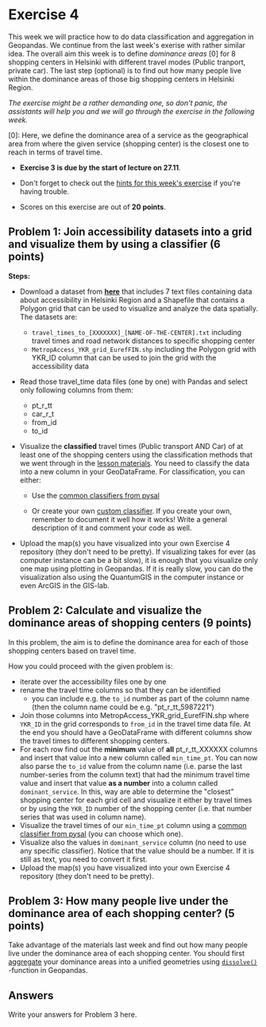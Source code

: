 # Exercise 4

This week we will practice how to do data classification and aggregation in Geopandas. We continue from the last week's exerise with rather similar idea.
The overall aim this week is to define *dominance areas* \[0\] for 8 shopping centers in Helsinki with different travel modes (Public tranport, private car).
The last step (optional) is to find out how many people live within the dominance areas of those big shopping centers in Helsinki Region.

*The exercise might be a rather demanding one, so don't panic, the assistants will help you and we will go through the exercise in the following week.*

\[0\]: Here, we define the dominance area of a service as the geographical area from where the given service (shopping center) is the closest one to reach in terms of travel time.

- **Exercise 3 is due by the start of lecture on 27.11**.

- Don't forget to check out the [hints for this week's exercise](https://automating-gis-processes.github.io/2017/lessons/L4/exercise-4-hints.html) if you're having trouble.

- Scores on this exercise are out of **20 points**.

## Problem 1: Join accessibility datasets into a grid and visualize them by using a classifier (6 points)

**Steps:**

 - Download a dataset from [**here**](https://github.com/Automating-GIS-processes/Lesson-4-Classification-overlay/raw/master/data/dataE4.zip) that includes 7 text files containing data about accessibility in Helsinki Region and a Shapefile that contains a Polygon grid that can be used to visualize and analyze the data spatially. The datasets are:
 
     - `travel_times_to_[XXXXXXX]_[NAME-OF-THE-CENTER].txt` including travel times and road network distances to specific shopping center
     - `MetropAccess_YKR_grid_EurefFIN.shp` including the Polygon grid with YKR_ID column that can be used to join the grid with the    accessibility data

 - Read those travel_time data files (one by one) with Pandas and select only following columns from them:
    
    - pt_r_tt
    - car_r_t
    - from_id
    - to_id
  
 - Visualize the **classified** travel times (Public transport AND Car) of at least one of the shopping centers using the classification methods that we went through in the [lesson materials](https://automating-gis-processes.github.io/2016/Lesson4-reclassify.html). You need to classify the data into a new column in your GeoDataFrame. For classification, you can either:
 
    - Use the [common classifiers from pysal](https://automating-gis-processes.github.io/2017/lessons/L4/reclassify.html#classification-based-on-common-classifiers)
 
    - Or create your own [custom classifier](https://automating-gis-processes.github.io/2017/lessons/L4/reclassify.html#creating-a-custom-classifier). If you create your own, remember to document it well how it works! Write a general description of it and comment your code as well.
 
 - Upload the map(s) you have visualized into your own Exercise 4 repository (they don't need to be pretty). If visualizing takes for ever (as computer instance can be a bit slow), it is enough that you visualize only one map using plotting in Geopandas. If it is really slow, you can do the visualization also using the QuantumGIS in the computer instance or even ArcGIS in the GIS-lab.

## Problem 2: Calculate and visualize the dominance areas of shopping centers (9 points)

In this problem, the aim is to define the dominance area for each of those shopping centers based on travel time. 

How you could proceed with the given problem is: 

 - iterate over the accessibility files one by one
 - rename the travel time columns so that they can be identified 
   - you can include e.g. the `to_id` number as part of the column name (then the column name could be e.g. "pt_r_tt_5987221")
 - Join those columns into MetropAccess_YKR_grid_EurefFIN.shp where `YKR_ID` in the grid corresponds to `from_id` in the travel time data file. At the end you should have a GeoDataFrame with different columns show the travel times to different shopping centers.
 - For each row find out the **minimum** value of **all** pt_r_tt_XXXXXX columns and insert that value into a new column called `min_time_pt`. You can now also parse the `to_id` value from the column name (i.e. parse the last number-series from the column text) that had the minimum travel time value and insert that value **as a number** into a column called `dominant_service`. In this, way are able to determine the "closest" shopping center for each grid cell and visualize it either by travel times or by using the `YKR_ID` number of the shopping center (i.e. that number series that was used in column name).
 - Visualize the travel times of our `min_time_pt` column using a [common classifier from pysal](https://automating-gis-processes.github.io/2017/lessons/L4/reclassify.html#classification-based-on-common-classifiers) (you can choose which one).
 - Visualize also the values in `dominant_service` column (no need to use any specific classifier). Notice that the value should be a number. If it is still as text, you need to convert it first.
 - Upload the map(s) you have visualized into your own Exercise 4 repository (they don't need to be pretty).

## Problem 3: How many people live under the dominance area of each shopping center? (5 points)

Take advantage of the materials last week and find out how many people live under the dominance area of each shopping center. You should first [aggregate](file:///D:/KOODIT/Opetus/Automating-GIS-processes/AutoGIS-Sphinx/build/html/Lesson4-geometric-operations.html#aggregating-data) your dominance areas into a unified geometries using [`dissolve()`](http://geopandas.org/aggregation_with_dissolve.html#dissolve-example) -function in Geopandas. 

## Answers

Write your answers for Problem 3 here.

